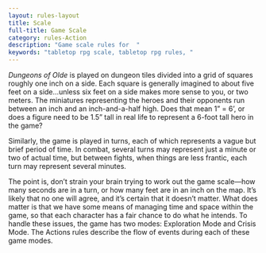 ```yaml
---
layout: rules-layout
title: Scale
full-title: Game Scale
category: rules-Action
description: "Game scale rules for  "
keywords: "tabletop rpg scale, tabletop rpg rules, "
---
```


_Dungeons of Olde_ is played on dungeon tiles divided into a grid of squares roughly one inch on a side. Each square is generally imagined to about five feet on a side…unless six feet on a side makes more sense to you, or two meters. The miniatures representing the heroes and their opponents run between an inch and an inch-and-a-half high. Does that mean 1” = 6’, or does a figure need to be 1.5” tall in real life to represent a 6-foot tall hero in the game?

Similarly, the game is played in turns, each of which represents a vague but brief period of time. In combat, several turns may represent just a minute or two of actual time, but between fights, when things are less frantic, each turn may represent several minutes.

The point is, don’t strain your brain trying to work out the game scale—how many seconds are in a turn, or how many feet are in an inch on the map. It’s likely that no one will agree, and it’s certain that it doesn’t matter. What does matter is that we have some means of managing time and space within the game, so that each character has a fair chance to do what he intends. To handle these issues, the game has two modes: Exploration Mode and Crisis Mode. The Actions rules describe the flow of events during each of these game modes.
